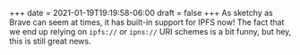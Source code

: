 +++
date = 2021-01-19T19:19:58-06:00
draft = false
+++
As sketchy as Brave can seem at times, it has built-in support for IPFS now! The fact that we end up relying on `ipfs://` or `ipns://` URI schemes is a bit funny, but hey, this is still great news.
